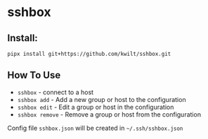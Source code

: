 # sshbox

## Install:
`pipx install git+https://github.com/kwilt/sshbox.git`

## How To Use
- `sshbox` - connect to a host
- `sshbox add` - Add a new group or host to the configuration
- `sshbox edit` - Edit a group or host in the configuration
- `sshbox remove` - Remove a group or host from the configuration

Config file `sshbox.json` will be created in `~/.ssh/sshbox.json`